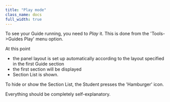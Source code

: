 ```yaml
---
title: "Play mode"
class_name: docs
full_width: true
---
```


To see your Guide running, you need to *Play* it. This is done from the 'Tools->Guides Play' menu option.

At this point

- the panel layout is set up automatically according to the layout specified in the first Guide section
- the first section will be displayed
- Section List is shown.

To hide or show the Section List, the Student presses the 'Hamburger' icon.

Everything should be completely self-explanatory.

